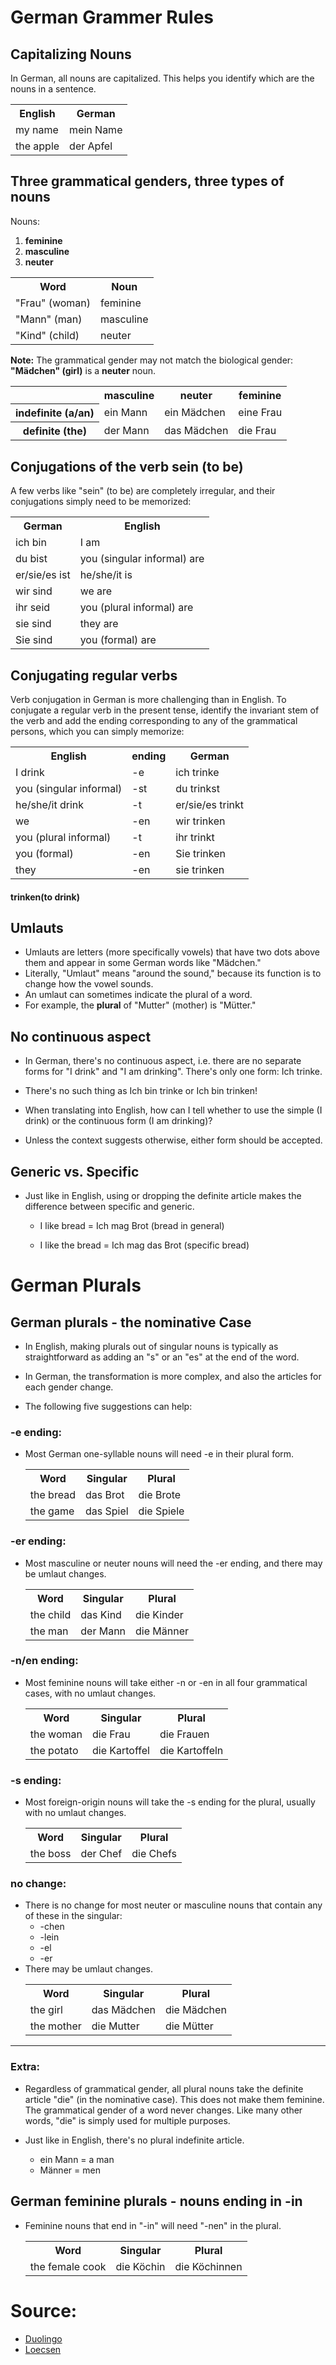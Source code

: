 # German Grammer Rules

## Capitalizing Nouns
In German, all nouns are capitalized.
This helps you identify which are the nouns in a sentence.
<table>
    <tr>
        <th>English</th>
        <th>German</th>
    </tr>
    <tr>
        <td>my name</td>
        <td>mein Name</td>
    </tr>
    <tr>
        <td>the apple</td>
        <td>der Apfel</td>
    </tr>
</table>

## Three grammatical genders, three types of nouns
Nouns:
1. **feminine**
2. **masculine**
3. **neuter**
<table>
    <tr>
        <th>Word</th>
        <th>Noun</th>
    </tr>
    <tr>
        <td>"Frau" (woman)</td>
        <td>feminine</td>
    </tr>
    <tr>
        <td>"Mann" (man)</td>
        <td>masculine</td>
    </tr>
    <tr>
        <td>"Kind" (child)</td>
        <td>neuter</td>
    </tr>
</table>

**Note:** The grammatical gender may not match the biological gender: **"Mädchen" (girl)** is a **neuter** noun.

<table>
    <tr>
        <th></th>
        <th>masculine</th>
        <th>neuter</th>
        <th>feminine</th>
    </tr>
    <tr>
        <th>indefinite (a/an)</th>
        <td>ein Mann</td>
        <td>ein  Mädchen</td>
        <td>eine Frau</td>
    </tr>
    <tr>
        <th>definite (the)</th>
        <td>der Mann</td>
        <td>das Mädchen</td>
        <td>die Frau</td>
    </tr>
</table>

## Conjugations of the verb sein (to be)

A few verbs like "sein" (to be) are completely irregular, and their conjugations simply need to be memorized:

<table>
    <tr>
        <th>German</th>
        <th>English</th>
    </tr>
    <tr>
        <td>ich bin</td>
        <td>I am</td>
    </tr>
    <tr>
        <td>du bist</td>
        <td>you (singular informal) are</td>
    </tr>
    <tr>
        <td>er/sie/es ist</td>
        <td>he/she/it is</td>
    </tr>
    <tr>
        <td>wir sind</td>
        <td>we are</td>
    </tr>
    <tr>
        <td>ihr seid</td>
        <td>you (plural informal) are</td>
    </tr>
    <tr>
        <td>sie sind</td>
        <td>they are</td>
    </tr>
    <tr>
        <td>Sie sind</td>
        <td>you (formal) are</td>
    </tr>
</table>

## Conjugating regular verbs
Verb conjugation in German is more challenging than in English. To conjugate a regular verb in the present tense, identify the invariant stem of the verb and add the ending corresponding to any of the grammatical persons, which you can simply memorize:

<table>
    <tr>
        <th>English</th>
        <th>ending</th>
        <th>German</th>
    </tr>
    <tr>
        <td>I drink</td>
        <td>-e</td>
        <td>ich trinke</td>
    </tr>
    <tr>
        <td>you (singular informal)</td>
        <td>-st</td>
        <td>du trinkst</td>
    </tr>
    <tr>
        <td>he/she/it drink</td>
        <td>-t</td>
        <td>er/sie/es trinkt</td>
    </tr>
    <tr>
        <td>we</td>
        <td>-en</td>
        <td>wir trinken</td>
    </tr>
    <tr>
        <td>you (plural informal)</td>
        <td>-t</td>
        <td>ihr trinkt</td>
    </tr>
    <tr>
        <td>you (formal)</td>
        <td>-en</td>
        <td>Sie trinken</td>
    </tr>
    <tr>
        <td>they</td>
        <td>-en</td>
        <td>sie trinken</td>
    </tr>
</table>

#### trinken(to drink)

## Umlauts
* Umlauts are letters (more specifically vowels) that have two dots above them and appear in some German words like "Mädchen."
* Literally, "Umlaut" means "around the sound," because its function is to change how the vowel sounds.
* An umlaut can sometimes indicate the plural of a word.
* For example, the **plural** of "Mutter" (mother) is "Mütter."

## No continuous aspect
* In German, there's no continuous aspect, i.e. there are no separate forms for "I drink" and "I am drinking". There's only one form: Ich trinke.

* There's no such thing as Ich bin trinke or Ich bin trinken!

* When translating into English, how can I tell whether to use the simple (I drink) or the continuous form (I am drinking)?

* Unless the context suggests otherwise, either form should be accepted.

## Generic vs. Specific
* Just like in English, using or dropping the definite article makes the difference between specific and generic.

    + I like bread = Ich mag Brot (bread in general)

    + I like the bread = Ich mag das Brot (specific bread)

# German Plurals

## German plurals - the nominative Case
* In English, making plurals out of singular nouns is typically as straightforward as adding an "s" or an "es" at the end of the word.
* In German, the transformation is more complex, and also the articles for each gender change.

* The following five suggestions can help:

### -e ending:
* Most German one-syllable nouns will need -e in their plural form.

    <table>
        <tr>
            <th>Word</th>
            <th>Singular</th>
            <th>Plural</th>
        </tr>
        <tr>
            <td>the bread</td>
            <td>das Brot</td>
            <td>die Brote</td>
        </tr>
        <tr>
            <td>the game</td>
            <td>das Spiel</td>
            <td>die Spiele</td>
        </tr>
    </table>

### -er ending:
* Most masculine or neuter nouns will need the -er ending, and there may be umlaut changes. 
    <table>
        <tr>
            <th>Word</th>
            <th>Singular</th>
            <th>Plural</th>
        </tr>
        <tr>
            <td>the child</td>
            <td>das Kind</td>
            <td>die Kinder</td>
        </tr>
        <tr>
            <td>the man</td>
            <td>der Mann</td>
            <td>die Männer</td>
        </tr>
    </table>

### -n/en ending:
* Most feminine nouns will take either -n or -en in all four grammatical cases, with no umlaut changes.
    <table>
        <tr>
            <th>Word</th>
            <th>Singular</th>
            <th>Plural</th>
        </tr>
        <tr>
            <td>the woman</td>
            <td>die Frau</td>
            <td>die Frauen</td>
        </tr>
        <tr>
            <td>the potato</td>
            <td>die Kartoffel</td>
            <td>die Kartoffeln</td>
        </tr>
    </table>

### -s ending:
* Most foreign-origin nouns will take the -s ending for the plural, usually with no umlaut changes.
    <table>
        <tr>
            <th>Word</th>
            <th>Singular</th>
            <th>Plural</th>
        </tr>
        <tr>
            <td>the boss</td>
            <td>der Chef</td>
            <td>die Chefs</td>
        </tr>
    </table>

### no change:
* There is no change for most neuter or masculine nouns that contain any of these in the singular:
    + -chen
    + -lein
    + -el
    + -er
* There may be umlaut changes.
    <table>
        <tr>
            <th>Word</th>
            <th>Singular</th>
            <th>Plural</th>
        </tr>
        <tr>
            <td>the girl</td>
            <td>das Mädchen</td>
            <td>die Mädchen</td>
        </tr>
        <tr>
            <td>the mother</td>
            <td>die Mutter</td>
            <td>die Mütter</td>
        </tr>
    </table>

***

### Extra:
* Regardless of grammatical gender, all plural nouns take the definite article "die" (in the nominative case). This does not make them feminine. The grammatical gender of a word never changes. Like many other words, "die" is simply used for multiple purposes.

* Just like in English, there's no plural indefinite article.
    * ein Mann = a man
    * Männer = men

## German feminine plurals - nouns ending in -in
* Feminine nouns that end in "-in" will need "-nen" in the plural.
    <table>
        <tr>
            <th>Word</th>
            <th>Singular</th>
            <th>Plural</th>
        </tr>
        <tr>
            <td>the female cook</td>
            <td>die Köchin</td>
            <td>die Köchinnen</td>
        </tr>
    </table>

# Source:
* [Duolingo](https://www.duolingo.com/)
* [Loecsen](https://www.loecsen.com/)
